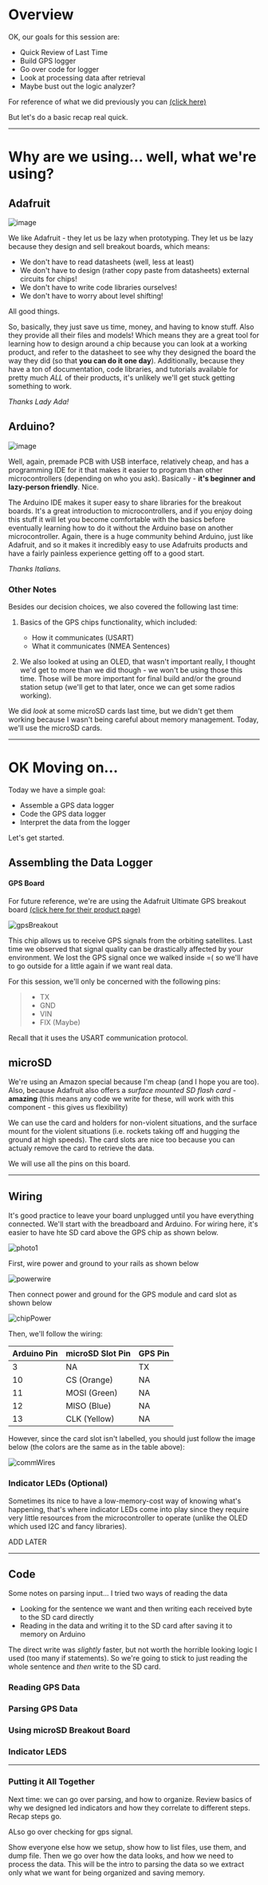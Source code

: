 # Overview

OK, our goals for this session are:

- Quick Review of Last Time
- Build GPS logger
- Go over code for logger
- Look at processing data after retrieval
- Maybe bust out the logic analyzer?


For reference of what we did previously you can [(click here)](https://github.com/1001-Stanovich-Jon/Basic_GPSDemo/blob/main/Outline.md)

But let's do a basic recap real quick.

---

# Why are we using... well, what we're using?

## Adafruit

![image](https://user-images.githubusercontent.com/84261577/222334914-0c9da662-3efd-4f5f-95be-bfeec5337455.png)


We like Adafruit - they let us be lazy when prototyping. They let us be lazy because they design and sell breakout boards, which means:

- We don't have to read datasheets (well, less at least)
- We don't have to design (rather copy paste from datasheets) external circuits for chips!
- We don't have to write code libraries ourselves!
- We don't have to worry about level shifting!

All good things.

So, basically, they just save us time, money, and having to know stuff. Also they provide all their files and models! Which means they are a great tool for learning how to design around a chip because you can look at a working product, and refer to the datasheet to see why they designed the board the way they did (so that **you can do it one day**). Additionally, because they have a ton of documentation, code libraries, and tutorials available for pretty much *ALL* of their products, it's unlikely we'll get stuck getting something to work. 

*Thanks Lady Ada!*

## Arduino?

![image](https://user-images.githubusercontent.com/84261577/222335177-da981c10-1317-4bb8-a26d-83a69026cc59.png)

Well, again, premade PCB with USB interface, relatively cheap, and has a programming IDE for it that makes it easier to program than other microcontrollers (depending on who you ask). Basically - **it's beginner and lazy-person friendly**. Nice.

The Arduino IDE makes it super easy to share libraries for the breakout boards. It's a great introduction to microcontrollers, and if you enjoy doing this stuff it will let you become comfortable with the basics before eventually learning how to do it without the Arduino base on another microcontroller. Again, there is a huge community behind Arduino, just like Adafruit, and so it makes it incredibly easy to use Adafruits products and have a fairly painless experience getting off to a good start.

_Thanks Italians._

### Other Notes

Besides our decision choices, we also covered the following last time:

1. Basics of the GPS chips functionality, which included:
    - How it communicates (USART)
    - What it communicates (NMEA Sentences)

2. We also looked at using an OLED, that wasn't important really, I thought we'd get to more than we did though - we won't be using those this time. Those will be more important for final build and/or the ground station setup (we'll get to that later, once we can get some radios working).

We did *look* at some microSD cards last time, but we didn't get them working because I wasn't being careful about memory management. Today, we'll use the microSD cards.

---

# OK Moving on...

Today we have a simple goal:

- Assemble a GPS data logger
- Code the GPS data logger
- Interpret the data from the logger

Let's get started.

## Assembling the Data Logger

#### GPS Board

For future reference, we're are using the Adafruit Ultimate GPS breakout board [(click here for their product page)](https://www.adafruit.com/product/746)

![gpsBreakout](https://user-images.githubusercontent.com/84261577/221063977-b65a2597-8a97-4116-b8c2-38e17f40589a.png)

This chip allows us to receive GPS signals from the orbiting satellites. Last time we observed that signal quality can be drastically affected by your environment. We lost the GPS signal once we walked inside =( so we'll have to go outside for a little again if we want real data.

For this session, we'll only be concerned with the following pins:

> - TX
> - GND
> - VIN
> - FIX (Maybe)

Recall that it uses the USART communication protocol.

## microSD

We're using an Amazon special because I'm cheap (and I hope you are too). Also, because Adafruit also offers a *surface mounted SD flash card* - **amazing** (this means any code we write for these, will work with this component - this gives us flexibility)

We can use the card and holders for non-violent situations, and the surface mount for the violent situations (i.e. rockets taking off and hugging the ground at high speeds). The card slots are nice too because you can actualy remove the card to retrieve the data.

We will use all the pins on this board.

---

## Wiring

It's good practice to leave your board unplugged until you have everything connected. We'll start with the breadboard and Arduino. For wiring here, it's easier to have hte SD card above the GPS chip as shown below.

![photo1](https://user-images.githubusercontent.com/84261577/221133055-8ffa0d03-0c07-4ccb-9c67-d4a0866d2026.png)

First, wire power and ground to your rails as shown below

![powerwire](https://user-images.githubusercontent.com/84261577/221135365-4165a584-a811-447c-9f13-0014f680ff61.png)


Then connect power and ground for the GPS module and card slot as shown below

![chipPower](https://user-images.githubusercontent.com/84261577/221135392-d2899b30-2628-44c9-85f2-8da488c10415.png)

Then, we'll follow the wiring:

|Arduino Pin | microSD Slot Pin | GPS Pin|
|---|---|---|
|3 | NA | TX|
|10 |CS (Orange) | NA |
|11 |MOSI (Green)| NA |
|12 |MISO (Blue)| NA |
|13 |CLK (Yellow)| NA |

However, since the card slot isn't labelled, you should just follow the image below (the colors are the same as in the table above):

![commWires](https://user-images.githubusercontent.com/84261577/221135404-5d64de64-0f20-4f82-a5ee-53865af0372c.png)

### Indicator LEDs (Optional)

Sometimes its nice to have a low-memory-cost way of knowing what's happening, that's where indicator LEDs come into play since they require very little resources from the microcontroller to operate (unlike the OLED which used I2C and fancy libraries). 

ADD LATER

---

## Code

Some notes on parsing input... I tried two ways of reading the data

- Looking for the sentence we want and then writing each received byte to the SD card directly
- Reading in the data and writing it to the SD card after saving it to memory on Arduino

The direct write was *slightly* faster, but not worth the horrible looking logic I used (too many if statements). So we're going to stick to just reading the whole sentence and *then* write to the SD card.

### Reading GPS Data

### Parsing GPS Data

### Using microSD Breakout Board

### Indicator LEDS

---

### Putting it All Together


Next time: we can go over parsing, and how to organize. Review basics of why we designed led indicators and how they correlate to different steps.  Recap steps go.

ALso go over checking for gps signal.

Show everyone else how we setup, show how to list files, use them, and dump file. Then we go over how the data looks, and how we need to process the data. This will be the intro to parsing the data so we extract only what we want for being organized and saving memory.


